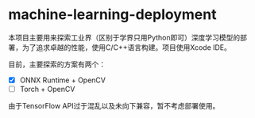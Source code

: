 # machine-learning-deployment

本项目主要用来探索工业界（区别于学界只用Python即可）深度学习模型的部署，为了追求卓越的性能，使用C/C++语言构建。项目使用Xcode IDE。

目前，主要探索的方案有两个：

- [x] ONNX Runtime + OpenCV
- [ ] Torch + OpenCV

由于TensorFlow API过于混乱以及未向下兼容，暂不考虑部署使用。
